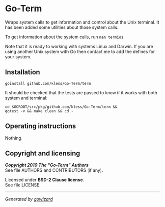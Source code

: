 Go-Term
=======

Wraps system calls to get information and control about the Unix terminal. It
has been added some utilities about those system calls.

To get information about the system calls, run `man termios`.

Note that it is ready to working with systems Linux and Darwin. If you are using
another Unix system with Go then contact me to add the defines for your system.


## Installation

	goinstall github.com/kless/Go-Term/term

It should be checked that the tests are passed to know if it works with both
system and terminal:

	cd $GOROOT/src/pkg/github.com/kless/Go-Term/term &&
	gotest -v && make clean && cd -


## Operating instructions

Nothing.


## Copyright and licensing

***Copyright 2010  The "Go-Term" Authors***  
See file AUTHORS and CONTRIBUTORS (if any).

Licensed under **BSD-2 Clause license**.  
See file LICENSE.


* * *
*Generated by [gowizard](http://github.com/kless/gowizard)*

